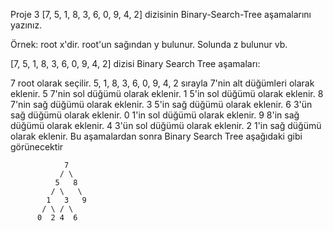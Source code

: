 Proje 3
[7, 5, 1, 8, 3, 6, 0, 9, 4, 2] dizisinin Binary-Search-Tree aşamalarını yazınız.

Örnek: root x'dir. root'un sağından y bulunur. Solunda z bulunur vb.

[7, 5, 1, 8, 3, 6, 0, 9, 4, 2] dizisi Binary Search Tree aşamaları:

7 root olarak seçilir.
5, 1, 8, 3, 6, 0, 9, 4, 2 sırayla 7'nin alt düğümleri olarak eklenir.
5 7'nin sol düğümü olarak eklenir.
1 5'in sol düğümü olarak eklenir.
8 7'nin sağ düğümü olarak eklenir.
3 5'in sağ düğümü olarak eklenir.
6 3'ün sağ düğümü olarak eklenir.
0 1'in sol düğümü olarak eklenir.
9 8'in sağ düğümü olarak eklenir.
4 3'ün sol düğümü olarak eklenir.
2 1'in sağ düğümü olarak eklenir.
Bu aşamalardan sonra Binary Search Tree aşağıdaki gibi görünecektir
  
                7
               / \
              5   8
             / \   \
            1   3   9
           / \ / \
          0  2 4  6